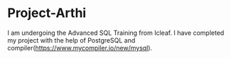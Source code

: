 # Project-Arthi
I am undergoing the Advanced SQL Training from Icleaf. I have completed my project with the help of PostgreSQL and compiler(https://www.mycompiler.io/new/mysql).
